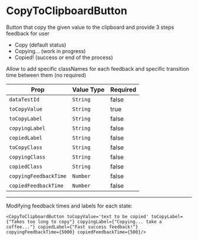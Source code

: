 # CopyToClipboardButton

Button that copy the given value to the clipboard and provide 3 steps feedback for user

- Copy (default status)
- Copying... (work in progress)
- Copied! (success or end of the process)

Allow to add specific classNames for each feedback and specific transition time between them (no required)

| Prop                  | Value Type | Required |
| --------------------- | ---------- | -------- |
| `dataTestId`          | `String`   | false    |
| `toCopyValue`         | `String`   | true     |
| `toCopyLabel`         | `String`   | false    |
| `copyingLabel`        | `String`   | false    |
| `copiedLabel`         | `String`   | false    |
| `toCopyClass`         | `String`   | false    |
| `copyingClass`        | `String`   | false    |
| `copiedClass`         | `String`   | false    |
| `copyingFeedbackTime` | `Number`   | false    |
| `copiedFeedbackTime`  | `Number`   | false    |


-----------
Modifying feedback times and labels for each state:
```
<CopyToClipboardButton toCopyValue='text to be copied' toCopyLabel={"Takes too long to copy"} copyingLabel={"Copying... take a coffee..."} copiedLabel={"Fast success feedback!"} copyingFeedbackTime={5000} copiedFeedbackTime={500}/>
```
